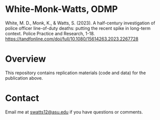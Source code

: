 # White-Monk-Watts, ODMP
White, M. D., Monk, K., & Watts, S. (2023). A half-century investigation of police officer line-of-duty deaths: putting the recent spike in long-term context. Police Practice and Research, 1-18. https://tandfonline.com/doi/full/10.1080/15614263.2023.2267728

# Overview
This repository contains replication materials (code and data) for the publication above.

# Contact
Email me at swatts12@asu.edu if you have questions or comments.

